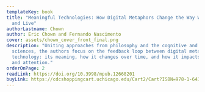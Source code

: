 ```yaml
---
templateKey: book
title: "Meaningful Technologies: How Digital Metaphors Change the Way We Think
  and Live"
authorLastname: Chown
author: Eric Chown and Fernando Nascimento
cover: assets/chown_cover_front_final.png
description: "Uniting approaches from philosophy and the cognitive and computer
  sciences, the authors focus on the feedback loop between digital metaphors and
  technology: its meaning, how it changes over time, and how it impacts learning
  and attention."
orderOnPage: 2
readLink: https://doi.org/10.3998/mpub.12668201
buyLink: https://cdcshoppingcart.uchicago.edu/Cart2/Cart?ISBN=978-1-64315-041-3&PRESS=mpub
---
```

